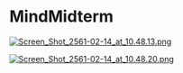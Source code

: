# MindMidterm

[![Screen_Shot_2561-02-14_at_10.48.13.png](https://s14.postimg.org/khjubuk9t/Screen_Shot_2561-02-14_at_10.48.13.png)](https://postimg.org/image/vtwftmsyl/)

[![Screen_Shot_2561-02-14_at_10.48.20.png](https://s14.postimg.org/gxxwm3f01/Screen_Shot_2561-02-14_at_10.48.20.png)](https://postimg.org/image/nbmzpcjvx/)
